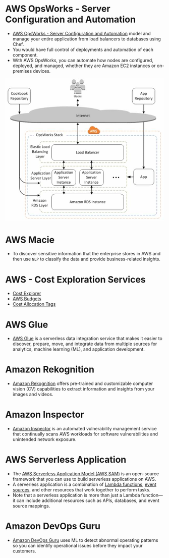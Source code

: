
# AWS OpsWorks - Server Configuration and Automation
- [AWS OpsWorks - Server Configuration and Automation](https://stackshare.io/stackups/amazon-ec2-container-service-vs-aws-opswork) model and manage your entire application from load balancers to databases using Chef.
- You would have full control of deployments and automation of each component.
- With AWS OpsWorks, you can automate how nodes are configured, deployed, and managed, whether they are Amazon EC2 instances or on-premises devices.

![img.png](assests/aws_opsworks_img.png)

# AWS Macie
- To discover sensitive information that the enterprise stores in AWS and then use `NLP` to classify the data and provide business-related insights.

# AWS - Cost Exploration Services
- [Cost Explorer](https://aws.amazon.com/aws-cost-management/aws-cost-explorer/)
- [AWS Budgets](https://aws.amazon.com/aws-cost-management/aws-budgets/)
- [Cost Allocation Tags](https://docs.aws.amazon.com/awsaccountbilling/latest/aboutv2/cost-alloc-tags.html)

# AWS Glue
- [AWS Glue](https://aws.amazon.com/glue/) is a serverless data integration service that makes it easier to discover, prepare, move, and integrate data from multiple sources for analytics, machine learning (ML), and application development.

# Amazon Rekognition
- [Amazon Rekognition](https://aws.amazon.com/rekognition/) offers pre-trained and customizable computer vision (CV) capabilities to extract information and insights from your images and videos.

# Amazon Inspector
- [Amazon Inspector](https://aws.amazon.com/inspector/) is an automated vulnerability management service that continually scans AWS workloads for software vulnerabilities and unintended network exposure.

# AWS Serverless Application
- The [AWS Serverless Application Model (AWS SAM)](https://docs.aws.amazon.com/serverless-application-model/latest/developerguide/what-is-sam.html) is an open-source framework that you can use to build serverless applications on AWS.
- A serverless application is a combination of [Lambda functions](../3_ComputeServices/AWSLambda/Readme.md), [event sources](../5_MessageBrokerServices/AmazonEventBridge.md), and other resources that work together to perform tasks. 
- Note that a serverless application is more than just a Lambda function—it can include additional resources such as APIs, databases, and event source mappings.

# Amazon DevOps Guru
- [Amazon DevOps Guru](https://aws.amazon.com/devops-guru/) uses ML to detect abnormal operating patterns so you can identify operational issues before they impact your customers.